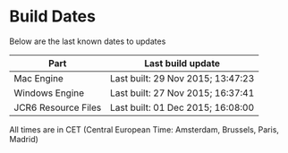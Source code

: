 # Build Dates

Below are the last known dates to updates

Part | Last build update
-----|-----
Mac Engine | Last built: 29 Nov 2015; 13:47:23
Windows Engine | Last built: 27 Nov 2015; 16:37:41
JCR6 Resource Files | Last built: 01 Dec 2015; 16:08:00
All times are in CET (Central European Time: Amsterdam, Brussels, Paris, Madrid)



